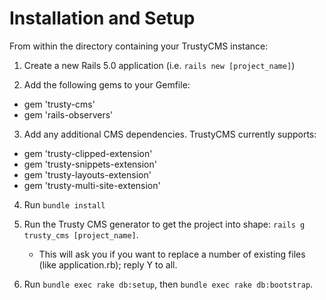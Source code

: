 # Installation and Setup

From within the directory containing your TrustyCMS instance:

1. Create a new Rails 5.0 application (i.e. `rails new [project_name]`)

2. Add the following gems to your Gemfile:
  - gem 'trusty-cms'
  - gem 'rails-observers'

3. Add any additional CMS dependencies. TrustyCMS currently supports:

* gem 'trusty-clipped-extension'
* gem 'trusty-snippets-extension'
* gem 'trusty-layouts-extension'
* gem 'trusty-multi-site-extension'

4. Run `bundle install`

5. Run the Trusty CMS generator to get the project into shape: `rails g trusty_cms [project_name]`.
   - This will ask you if you want to replace a number of existing files (like application.rb); reply Y to all.

6. Run `bundle exec rake db:setup`, then `bundle exec rake db:bootstrap`.
